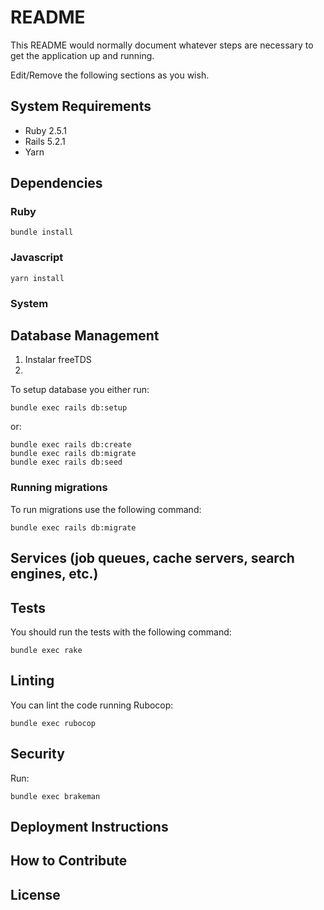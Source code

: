 # README

This README would normally document whatever steps are necessary to get the
application up and running.

Edit/Remove the following sections as you wish.

## System Requirements

- Ruby 2.5.1
- Rails 5.2.1
- Yarn

## Dependencies

### Ruby

    bundle install

### Javascript

    yarn install

### System

## Database Management

1. Instalar freeTDS
2.

To setup database you either run:

    bundle exec rails db:setup

or:

    bundle exec rails db:create
    bundle exec rails db:migrate
    bundle exec rails db:seed

### Running migrations

To run migrations use the following command:

    bundle exec rails db:migrate

## Services (job queues, cache servers, search engines, etc.)

## Tests

You should run the tests with the following command:

    bundle exec rake

## Linting

You can lint the code running Rubocop:

    bundle exec rubocop

## Security

Run:

    bundle exec brakeman

## Deployment Instructions

## How to Contribute

## License

